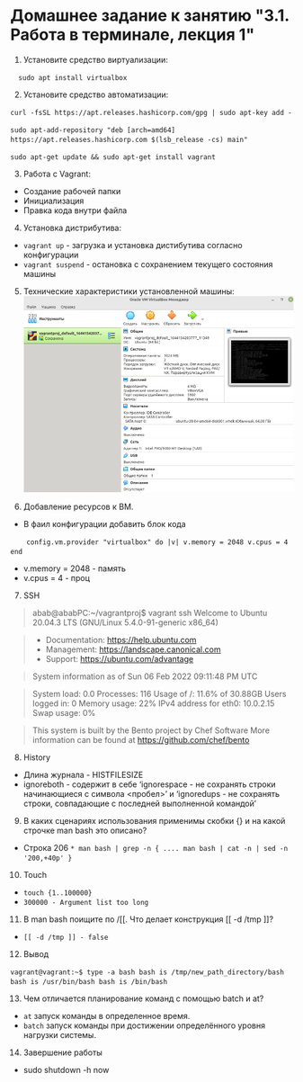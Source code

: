# Домашнее задание к занятию "3.1. Работа в терминале, лекция 1"


1. Установите средство виртуализации:

`   sudo apt install virtualbox
`

2. Установите средство автоматизации:

`curl -fsSL https://apt.releases.hashicorp.com/gpg | sudo apt-key add - `

`sudo apt-add-repository "deb [arch=amd64] https://apt.releases.hashicorp.com $(lsb_release -cs) main"`

`sudo apt-get update && sudo apt-get install vagrant`

3. Работа с Vagrant:

* Создание рабочей папки
* Инициализация
* Правка кода внутри файла 

4. Установка дистрибутива: 

* `vagrant up` - загрузка и установка дистибутива согласно конфигурации
* `vagrant suspend` - остановка с сохранением текущего состояния машины

5. Технические характеристики установленной машины:
![img.png](img.png)

6. Добавление ресурсов к ВМ.

* В фаил конфигурации добавить блок кода 

`    config.vm.provider "virtualbox" do |v|
    v.memory = 2048
    v.cpus = 4
end`
* v.memory = 2048 - память
* v.cpus = 4 - проц

7. SSH

>abab@ababPC:~/vagrantproj$ vagrant ssh
Welcome to Ubuntu 20.04.3 LTS (GNU/Linux 5.4.0-91-generic x86_64)

> * Documentation:  https://help.ubuntu.com
> * Management:     https://landscape.canonical.com
> * Support:        https://ubuntu.com/advantage

> System information as of Sun 06 Feb 2022 09:11:48 PM UTC

  >System load:  0.0                Processes:             116
  Usage of /:   11.6% of 30.88GB   Users logged in:       0
  Memory usage: 22%                IPv4 address for eth0: 10.0.2.15
  Swap usage:   0%


>This system is built by the Bento project by Chef Software
More information can be found at https://github.com/chef/bento

8. History

* Длина журнала - HISTFILESIZE
* ignoreboth -  содержит в себе ‘ignorespace - не сохранять строки начинающиеся с символа <пробел>’ и ‘ignoredups - не сохранять строки, совпадающие с последней выполненной командой’

9. В каких сценариях использования применимы скобки {} и на какой строчке man bash это описано?

* Строка 206 
`* man bash | grep -n {
....
man bash | cat -n | sed -n '200,+40p'
}`

10. Touch

* `touch {1..100000}`
* `300000 - Argument list too long`

11. В man bash поищите по /\[\[. Что делает конструкция [[ -d /tmp ]]?
* `[[ -d /tmp ]] - false`

12. Вывод

`vagrant@vagrant:~$ type -a bash
bash is /tmp/new_path_directory/bash
bash is /usr/bin/bash
bash is /bin/bash`

13. Чем отличается планирование команд с помощью batch и at?

* `at` запуск команды в определенное время.
* `batch` запуск команды при достижении определённого уровня нагрузки системы.

14. Завершение работы 

* sudo shutdown -h now